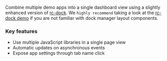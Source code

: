 Combine multiple demo apps into a single dashboard view using a slightly enhanced version of [rc-dock](https://github.com/ticlo/rc-dock). We `highly recommend` taking a look at the [rc-dock demo](https://ticlo.github.io/rc-dock/) if you are not familiar with dock manager layout components.

### Key features

- Use multiple JavaScript libraries in a single page view
- Automatic updates on asynchronous events
- Expose app settings through tab name click
